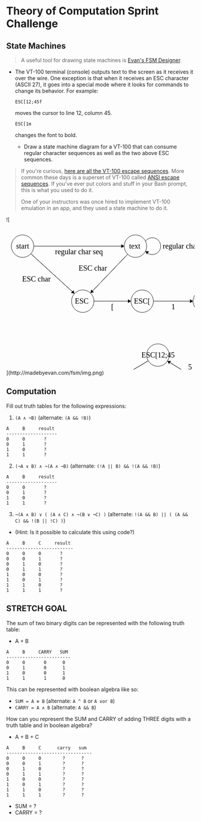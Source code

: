 # Theory of Computation Sprint Challenge

## State Machines

> A useful tool for drawing state machines is [Evan's FSM
> Designer](http://madebyevan.com/fsm/).

- The VT-100 terminal (console) outputs text to the screen as it
  receives it over the wire. One exception is that when it receives an
  ESC character (ASCII 27), it goes into a special mode where it looks
  for commands to change its behavior. For example:

      ESC[12;45f

  moves the cursor to line 12, column 45.

      ESC[1m

  changes the font to bold.

  - Draw a state machine diagram for a VT-100 that can consume regular
    character sequences as well as the two above ESC sequences.

> If you're curious, [here are all the VT-100 escape
> sequences](http://ascii-table.com/ansi-escape-sequences-vt-100.php).
> More common these days is a superset of VT-100 called [ANSI escape
> sequences](http://ascii-table.com/ansi-escape-sequences.php). If
> you've ever put colors and stuff in your Bash prompt, this is what you
> used to do it.
>
> One of your instructors was once hired to implement VT-100 emulation
> in an app, and they used a state machine to do it.

![<?xml version="1.0" standalone="no"?>

<!DOCTYPE svg PUBLIC "-//W3C//DTD SVG 1.1//EN" "http://www.w3.org/Graphics/SVG/1.1/DTD/svg11.dtd">

<svg width="800" height="600" version="1.1" xmlns="http://www.w3.org/2000/svg">
	<ellipse stroke="black" stroke-width="1" fill="none" cx="43.5" cy="48.5" rx="30" ry="30"/>
	<text x="26.5" y="54.5" font-family="Times New Roman" font-size="20">start</text>
	<ellipse stroke="black" stroke-width="1" fill="none" cx="345.5" cy="48.5" rx="30" ry="30"/>
	<text x="328.5" y="54.5" font-family="Times New Roman" font-size="20">text </text>
	<ellipse stroke="black" stroke-width="1" fill="none" cx="204.5" cy="195.5" rx="30" ry="30"/>
	<text x="183.5" y="201.5" font-family="Times New Roman" font-size="20">ESC </text>
	<ellipse stroke="black" stroke-width="1" fill="none" cx="363.5" cy="195.5" rx="30" ry="30"/>
	<text x="341.5" y="201.5" font-family="Times New Roman" font-size="20">ESC[</text>
	<ellipse stroke="black" stroke-width="1" fill="none" cx="529.5" cy="195.5" rx="30" ry="30"/>
	<text x="502.5" y="201.5" font-family="Times New Roman" font-size="20">ESC[1</text>
	<ellipse stroke="black" stroke-width="1" fill="none" cx="709.5" cy="195.5" rx="30" ry="30"/>
	<text x="677.5" y="201.5" font-family="Times New Roman" font-size="20">ESC[12</text>
	<ellipse stroke="black" stroke-width="1" fill="none" cx="709.5" cy="355.5" rx="30" ry="30"/>
	<text x="675.5" y="361.5" font-family="Times New Roman" font-size="20">ESC[12;</text>
	<ellipse stroke="black" stroke-width="1" fill="none" cx="742.5" cy="69.5" rx="30" ry="30"/>
	<text x="702.5" y="75.5" font-family="Times New Roman" font-size="20">Bold Font</text>
	<ellipse stroke="black" stroke-width="1" fill="none" cx="557.5" cy="433.5" rx="30" ry="30"/>
	<text x="518.5" y="439.5" font-family="Times New Roman" font-size="20">ESC[12;4</text>
	<ellipse stroke="black" stroke-width="1" fill="none" cx="405.5" cy="339.5" rx="30" ry="30"/>
	<text x="361.5" y="345.5" font-family="Times New Roman" font-size="20">ESC[12;45</text>
	<ellipse stroke="black" stroke-width="1" fill="none" cx="181.5" cy="472.5" rx="30" ry="30"/>
	<text x="27.5" y="478.5" font-family="Times New Roman" font-size="20">moves the cursor to line 12 column 45</text>
	<polygon stroke="black" stroke-width="1" points="73.5,48.5 315.5,48.5"/>
	<polygon fill="black" stroke-width="1" points="315.5,48.5 307.5,43.5 307.5,53.5"/>
	<text x="130.5" y="69.5" font-family="Times New Roman" font-size="20">regular char seq</text>
	<path stroke="black" stroke-width="1" fill="none" d="M 372.297,35.275 A 22.5,22.5 0 1 1 372.297,61.725"/>
	<text x="418.5" y="54.5" font-family="Times New Roman" font-size="20">regular character sequence</text>
	<polygon fill="black" stroke-width="1" points="372.297,61.725 375.83,70.473 381.708,62.382"/>
	<polygon stroke="black" stroke-width="1" points="65.655,68.728 182.345,175.272"/>
	<polygon fill="black" stroke-width="1" points="182.345,175.272 179.809,166.185 173.066,173.57"/>
	<text x="42.5" y="142.5" font-family="Times New Roman" font-size="20">ESC char</text>
	<polygon stroke="black" stroke-width="1" points="324.733,70.15 225.267,173.85"/>
	<polygon fill="black" stroke-width="1" points="225.267,173.85 234.413,171.537 227.196,164.615"/>
	<text x="193.5" y="113.5" font-family="Times New Roman" font-size="20">ESC char</text>
	<polygon stroke="black" stroke-width="1" points="234.5,195.5 333.5,195.5"/>
	<polygon fill="black" stroke-width="1" points="333.5,195.5 325.5,190.5 325.5,200.5"/>
	<text x="280.5" y="216.5" font-family="Times New Roman" font-size="20">[</text>
	<polygon stroke="black" stroke-width="1" points="393.5,195.5 499.5,195.5"/>
	<polygon fill="black" stroke-width="1" points="499.5,195.5 491.5,190.5 491.5,200.5"/>
	<text x="441.5" y="216.5" font-family="Times New Roman" font-size="20">1</text>
	<polygon stroke="black" stroke-width="1" points="559.5,195.5 679.5,195.5"/>
	<polygon fill="black" stroke-width="1" points="679.5,195.5 671.5,190.5 671.5,200.5"/>
	<text x="614.5" y="216.5" font-family="Times New Roman" font-size="20">2</text>
	<polygon stroke="black" stroke-width="1" points="709.5,225.5 709.5,325.5"/>
	<polygon fill="black" stroke-width="1" points="709.5,325.5 714.5,317.5 704.5,317.5"/>
	<text x="698.5" y="281.5" font-family="Times New Roman" font-size="20">;</text>
	<polygon stroke="black" stroke-width="1" points="555.321,180.226 716.679,84.774"/>
	<polygon fill="black" stroke-width="1" points="716.679,84.774 707.248,84.544 712.34,93.151"/>
	<text x="640.5" y="153.5" font-family="Times New Roman" font-size="20">m</text>
	<polygon stroke="black" stroke-width="1" points="682.809,369.197 584.191,419.803"/>
	<polygon fill="black" stroke-width="1" points="584.191,419.803 593.591,420.599 589.026,411.702"/>
	<text x="618.5" y="385.5" font-family="Times New Roman" font-size="20">4</text>
	<polygon stroke="black" stroke-width="1" points="531.985,417.721 431.015,355.279"/>
	<polygon fill="black" stroke-width="1" points="431.015,355.279 435.189,363.739 440.449,355.234"/>
	<text x="486.5" y="377.5" font-family="Times New Roman" font-size="20">5</text>
	<polygon stroke="black" stroke-width="1" points="379.704,354.816 207.296,457.184"/>
	<polygon fill="black" stroke-width="1" points="207.296,457.184 216.727,457.399 211.622,448.8"/>
	<text x="281.5" y="396.5" font-family="Times New Roman" font-size="20">f</text>
</svg>](http://madebyevan.com/fsm/img.png)

## Computation

Fill out truth tables for the following expressions:

1. `(A ∧ ¬B)` (alternate: `(A && !B)`)

```
A     B     result
-------------------
0     0       ?
0     1       ?
1     0       ?
1     1       ?
```

2. `(¬A ∨ B) ∧ ¬(A ∧ ¬B)` (alternate: `(!A || B) && !(A && !B)`)

```
A     B     result
-------------------
0     0       ?
0     1       ?
1     0       ?
1     1       ?
```

3. `¬(A ∧ B) ∨ ( (A ∧ C) ∧ ¬(B ∨ ¬C) )` (alternate: `!(A && B) || ( (A && C) && !(B || !C) )`)

- (Hint: Is it possible to calculate this using code?)

```
A     B     C     result
-------------------------
0     0     0       ?
0     0     1       ?
0     1     0       ?
0     1     1       ?
1     0     0       ?
1     0     1       ?
1     1     0       ?
1     1     1       ?
```

## STRETCH GOAL

The sum of two binary digits can be represented with the following truth table:

- A + B

```
A     B     CARRY   SUM
------------------------
0     0       0      0
0     1       0      1
1     0       0      1
1     1       1      0
```

This can be represented with boolean algebra like so:

- `SUM = A ⊕ B` (alternate: `A ^ B` or `A xor B`)
- `CARRY = A ∧ B` (alternate: `A && B`)

How can you represent the SUM and CARRY of adding THREE digits with a truth table and in boolean algebra?

- A + B + C

```
A     B     C      carry   sum
--------------------------------
0     0     0        ?      ?
0     0     1        ?      ?
0     1     0        ?      ?
0     1     1        ?      ?
1     0     0        ?      ?
1     0     1        ?      ?
1     1     0        ?      ?
1     1     1        ?      ?
```

- SUM = ?
- CARRY = ?
